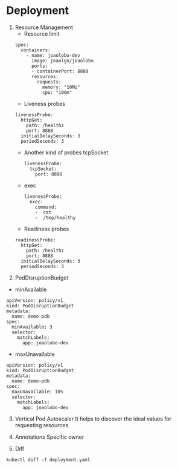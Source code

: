 # Deployment

1. Resource Management
    - Resource limit
    ```
    spec:
      containers:
        - name: joaolobo-dev
          image: joaolgn/joaolobo
          ports:
          - containerPort: 8888
          resources:
            requests:
              memory: "10Mi"
              cpu: "100m"
    ```
    - Liveness probes
    ```
    livenessProbe:
      httpGet:
        path: /healthz
        port: 8888
      initialDelaySeconds: 3
      periodSeconds: 3
    ```
      - Another kind of probes tcpSocket
        ```
        livenessProbe:
          tcpSocket:
            port: 8888
        ```
      - exec
        ```
        livenessProbe:
          exec:
            command:
            -  cat
            -  /tmp/healthy
        ```
    - Readiness probes
    ```
    readinessProbe:
      httpGet:
        path: /healthz
        port: 8888
      initialDelaySeconds: 3
      periodSeconds: 3
    ```
2. PodDisruptionBudget
  - minAvailable

  ```
  apiVersion: policy/v1
  kind: PodDisruptionBudget
  metadata:
    name: demo-pdb
  spec:
    minAvailable: 3
    selector:
      matchLabels:
        app: joaolobo-dev
  ```
  - maxUnavailable
  ```
  apiVersion: policy/v1
  kind: PodDisruptionBudget
  metadata:
    name: demo-pdb
  spec:
    maxUnavailable: 10%
    selector:
      matchLabels:
        app: joaolobo-dev
  ```
  3. Vertical Pod Autoscaler
    It helps to discover the ideal values for requesting resources.

  4. Annotations
    Specific owner
  
  5. Diff

    kubectl diff -f deployment.yaml